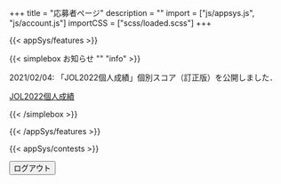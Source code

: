 +++
title = "応募者ページ"
description = ""
import = ["js/appsys.js", "js/account.js"]
importCSS = ["scss/loaded.scss"]
+++

{{< appSys/features >}}

<!-- {{< wrap tag=div class="alert alert-warning" role="alert" id="alert" style="display: none;">}}
{{< icon exclamation-triangle あなたは >}}JOL2022に応募していません．

もしも，ログインするアカウントを間違えた場合は，正しいアカウントでログインしなおしてください．

今お使いのメールアドレス: <span class=user-email></span>

<button id="logout" onclick="logout()" class="btn btn-danger btn-small">ログアウト</button>

{{< /wrap >}} -->

{{< simplebox お知らせ "" "info" >}}

<!-- 「JOL2022競技会場」ページを公開いたしました． -->

<!-- <a role="button" class="btn btn-info text-decoration-none" href="/contest/jol2022/contest/">JOL2022競技会場</a> -->

2021/02/04: 「JOL2022個人成績」個別スコア（訂正版）を公開しました．

<a role="button" class="btn btn-info text-decoration-none" href="/result/jol2022/">JOL2022個人成績</a>

{{< /simplebox >}}

{{< /appSys/features >}}

{{< appSys/contests >}}

<button id="logout" onclick="logout()" class="btn btn-danger btn-small mt-5">ログアウト</button>
